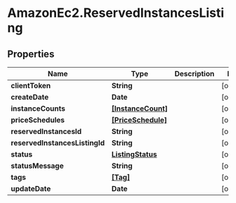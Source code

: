 # AmazonEc2.ReservedInstancesListing

## Properties

Name | Type | Description | Notes
------------ | ------------- | ------------- | -------------
**clientToken** | **String** |  | [optional] 
**createDate** | **Date** |  | [optional] 
**instanceCounts** | [**[InstanceCount]**](InstanceCount.md) |  | [optional] 
**priceSchedules** | [**[PriceSchedule]**](PriceSchedule.md) |  | [optional] 
**reservedInstancesId** | **String** |  | [optional] 
**reservedInstancesListingId** | **String** |  | [optional] 
**status** | [**ListingStatus**](ListingStatus.md) |  | [optional] 
**statusMessage** | **String** |  | [optional] 
**tags** | [**[Tag]**](Tag.md) |  | [optional] 
**updateDate** | **Date** |  | [optional] 


